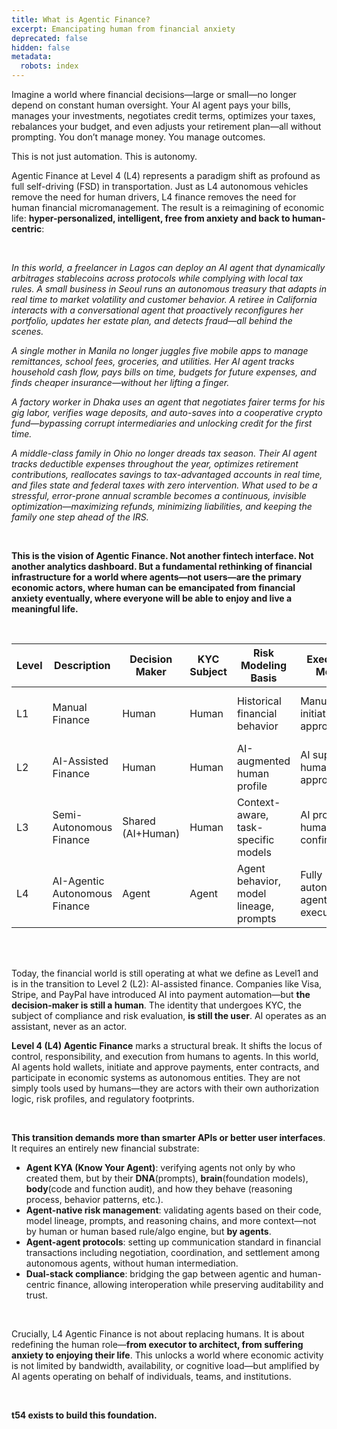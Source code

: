 ```yaml
---
title: What is Agentic Finance?
excerpt: Emancipating human from financial anxiety
deprecated: false
hidden: false
metadata:
  robots: index
---
```

Imagine a world where financial decisions—large or small—no longer depend on constant human oversight. Your AI agent pays your bills, manages your investments, negotiates credit terms, optimizes your taxes, rebalances your budget, and even adjusts your retirement plan—all without prompting. You don’t manage money. You manage outcomes.

This is not just automation. This is autonomy.

Agentic Finance at Level 4 (L4) represents a paradigm shift as profound as full self-driving (FSD) in transportation. Just as L4 autonomous vehicles remove the need for human drivers, L4 finance removes the need for human financial micromanagement. The result is a reimagining of economic life: **hyper-personalized, intelligent, free from anxiety and back to human-centric**:

<br />

*In this world, a freelancer in Lagos can deploy an AI agent that dynamically arbitrages stablecoins across protocols while complying with local tax rules. A small business in Seoul runs an autonomous treasury that adapts in real time to market volatility and customer behavior. A retiree in California interacts with a conversational agent that proactively reconfigures her portfolio, updates her estate plan, and detects fraud—all behind the scenes.*

*A single mother in Manila no longer juggles five mobile apps to manage remittances, school fees, groceries, and utilities. Her AI agent tracks household cash flow, pays bills on time, budgets for future expenses, and finds cheaper insurance—without her lifting a finger.*

*A factory worker in Dhaka uses an agent that negotiates fairer terms for his gig labor, verifies wage deposits, and auto-saves into a cooperative crypto fund—bypassing corrupt intermediaries and unlocking credit for the first time.*

*A middle-class family in Ohio no longer dreads tax season. Their AI agent tracks deductible expenses throughout the year, optimizes retirement contributions, reallocates savings to tax-advantaged accounts in real time, and files state and federal taxes with zero intervention. What used to be a stressful, error-prone annual scramble becomes a continuous, invisible optimization—maximizing refunds, minimizing liabilities, and keeping the family one step ahead of the IRS.*

<br />

**This is the vision of Agentic Finance. Not another fintech interface. Not another analytics dashboard. But a fundamental rethinking of financial infrastructure for a world where agents—not users—are the primary economic actors, where human can be emancipated from financial anxiety eventually, where everyone will be able to enjoy and live a meaningful life.**

<br />

| Level | Description                   | Decision Maker    | KYC Subject | Risk Modeling Basis                    | Execution Model                  | Example Systems                        |
| ----- | ----------------------------- | ----------------- | ----------- | -------------------------------------- | -------------------------------- | -------------------------------------- |
| L1    | Manual Finance                | Human             | Human       | Historical financial behavior          | Manual initiation and approval   | Traditional banks, offline payments    |
| L2    | AI-Assisted Finance           | Human             | Human       | AI-augmented human profile             | AI supports, human approves      | Visa, Stripe, Plaid, neobanks          |
| L3    | Semi-Autonomous Finance       | Shared (AI+Human) | Human       | Context-aware, task-specific models    | AI proposes, human confirms      | Robo-advisors, smart routing engines   |
| L4    | AI-Agentic Autonomous Finance | Agent             | Agent       | Agent behavior, model lineage, prompts | Fully autonomous, agent executes | T54, hypothetical agent-native systems |

<br />

<br />

Today, the financial world is still operating at what we define as Level1 and is in the transition to Level 2 (L2): AI-assisted finance. Companies like Visa, Stripe, and PayPal have introduced AI into payment automation—but **the decision-maker is still a human**. The identity that undergoes KYC, the subject of compliance and risk evaluation, **is still the user**. AI operates as an assistant, never as an actor.

**Level 4 (L4) Agentic Finance** marks a structural break. It shifts the locus of control, responsibility, and execution from humans to agents. In this world, AI agents hold wallets, initiate and approve payments, enter contracts, and participate in economic systems as autonomous entities. They are not simply tools used by humans—they are actors with their own authorization logic, risk profiles, and regulatory footprints.

<br />

**This transition demands more than smarter APIs or better user interfaces**. It requires an entirely new financial substrate:

* **Agent KYA (Know Your Agent)**: verifying agents not only by who created them, but by their **DNA**(prompts), **brain**(foundation models), **body**(code and function audit), and how they behave (reasoning process, behavior patterns, etc.).
* **Agent-native risk management**: validating agents based on their code, model lineage, prompts, and reasoning chains, and more context—not by human or human based rule/algo engine, but **by agents**.
* **Agent-agent protocols**: setting up communication standard in financial transactions including negotiation, coordination, and settlement among autonomous agents, without human intermediation.
* **Dual-stack compliance**: bridging the gap between agentic and human-centric finance, allowing interoperation while preserving auditability and trust.

<br />

Crucially, L4 Agentic Finance is not about replacing humans. It is about redefining the human role—**from executor to architect, from suffering anxiety to enjoying their life**. This unlocks a world where economic activity is not limited by bandwidth, availability, or cognitive load—but amplified by AI agents operating on behalf of individuals, teams, and institutions.

<br />

**t54 exists to build this foundation.**